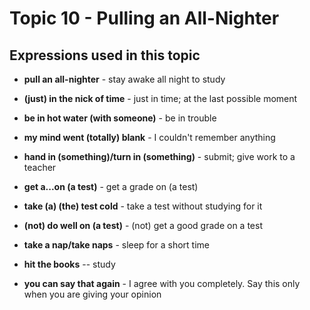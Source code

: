 # Topic 10 - Pulling an All-Nighter

## Expressions used in this topic

* **pull an all-nighter** - stay awake all night to study

* **(just) in the nick of time** - just in time; at the last possible moment

* **be in hot water (with someone)** - be in trouble

* **my mind went (totally) blank** - I couldn't remember anything

* **hand in (something)/turn in (something)** - submit; give work to a teacher

* **get a...on (a test)** - get a grade on (a test)

* **take (a) (the) test cold** - take a test without studying for it

* **(not) do well on (a test)** - (not) get a good grade on a test

* **take a nap/take naps** - sleep for a short time

* **hit the books** -- study

* **you can say that again** - I agree with you completely. Say this only when you are giving your opinion
